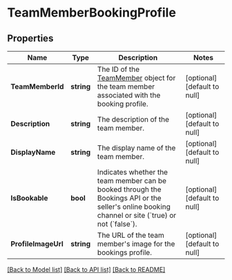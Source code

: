 # TeamMemberBookingProfile

## Properties

 Name                | Type       | Description                                                                                                                                                           | Notes                        
---------------------|------------|-----------------------------------------------------------------------------------------------------------------------------------------------------------------------|------------------------------
 **TeamMemberId**    | **string** | The ID of the [TeamMember](entity:TeamMember) object for the team member associated with the booking profile.                                                         | [optional] [default to null] 
 **Description**     | **string** | The description of the team member.                                                                                                                                   | [optional] [default to null] 
 **DisplayName**     | **string** | The display name of the team member.                                                                                                                                  | [optional] [default to null] 
 **IsBookable**      | **bool**   | Indicates whether the team member can be booked through the Bookings API or the seller&#x27;s online booking channel or site (&#x60;true) or not (&#x60;false&#x60;). | [optional] [default to null] 
 **ProfileImageUrl** | **string** | The URL of the team member&#x27;s image for the bookings profile.                                                                                                     | [optional] [default to null] 

[[Back to Model list]](../README.md#documentation-for-models) [[Back to API list]](../README.md#documentation-for-api-endpoints) [[Back to README]](../README.md)

